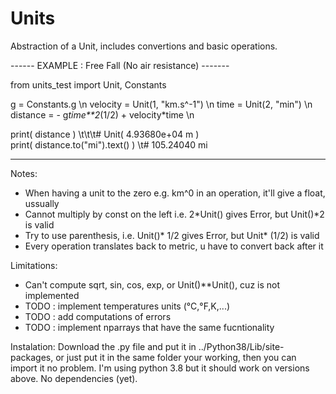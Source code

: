 # Units
Abstraction of a Unit, includes convertions and basic operations. 

------ EXAMPLE : Free Fall (No air resistance) -------

from units_test import Unit, Constants

g = Constants.g \n
velocity = Unit(1, "km.s^-1") \n 
time = Unit(2, "min") \n
distance = - g*time**2*(1/2) + velocity*time  \n

print( distance )                \t\t\t# Unit( 4.93680e+04 m )  
print( distance.to("mi").text() )    \t# 105.24040 mi

--------------------------------------------------------
Notes:
 - When having a unit to the zero e.g. km^0 in an operation, it'll give a float, ussually
 - Cannot multiply by const on the left i.e. 2*Unit() gives Error, but Unit()*2 is valid
 - Try to use parenthesis, i.e. Unit()* 1/2 gives Error, but Unit* (1/2) is valid
 - Every operation translates back to metric, u have to convert back after it 

Limitations:
 - Can't compute sqrt, sin, cos, exp, or Unit()**Unit(), cuz is not implemented
 - TODO : implement temperatures units (°C,°F,K,...)
 - TODO : add computations of errors
 - TODO : implement nparrays that have the same fucntionality

Instalation:
  Download the .py file and put it in ../Python38/Lib/site-packages, or just put it in
  the same folder your working, then you can import it no problem.
  I'm using python 3.8 but it should work on versions above. No dependencies (yet).
